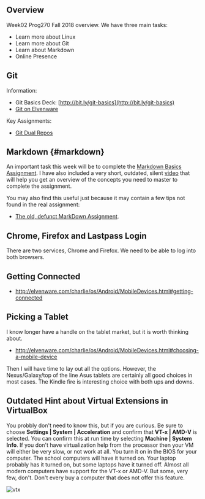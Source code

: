 ## Overview

Week02 Prog270 Fall 2018 overview. We have three main tasks:

* Learn more about Linux
* Learn more about Git
* Learn about Markdown
* Online Presence

## Git

Information:

- Git Basics Deck: [http://bit.ly/git-basics](http://bit.ly/git-basics)
- [Git on Elvenware][git-elf]

Key Assignments:

- [Git Dual Repos][git-dual-repos]

## Markdown {#markdown}

An important task this week will be to complete the [Markdown Basics Assignment][mdbas]. I have also included a very short, outdated, silent [video](http://youtu.be/YZUruYmEFG0) that will help you get an overview of the concepts you need to master to complete the assignment.

You may also find this useful just because it may contain a few tips not found in the real assignment:

- [The old, defunct MarkDown Assignment](http://bit.ly/old-markdown-text).

## Chrome, Firefox and Lastpass Login

There are two services, Chrome and Firefox. We need to be able to log into both browsers.

## Getting Connected

- <http://elvenware.com/charlie/os/Android/MobileDevices.html#getting-connected>

## Picking a Tablet

I know longer have a handle on the tablet market, but it is worth thinking about.

- <http://elvenware.com/charlie/os/Android/MobileDevices.html#choosing-a-mobile-device>

Then I will have time to lay out all the options. However, the Nexus/Galaxy/top of the line Asus tablets are certainly all good choices in most cases. The Kindle fire is interesting choice with both ups and downs.

## Outdated Hint about Virtual Extensions in VirtualBox

You probbly don't need to know this, but if you are curious. Be sure to choose **Settings | System | Acceleration** and confirm that **VT-x | AMD-V** is selected. You can confirm this at run time by selecting **Machine | System Info**. If you don't have virtualization help from the processor then your VM will either be very slow, or not work at all. You turn it on in the BIOS for your computer. The school computers will have it turned on. Your laptop probably has it turned on, but some laptops have it turned off. Almost all modern computers have support for the VT-x or AMD-V. But some, very few, don't. Don't every buy a computer that does not offer this feature.

![vtx](https://s3.amazonaws.com/bucket01.elvenware.com/images/VirtualBoxVtxInfoAndroid.png)

<!----------->
<!-- Links -->
<!----------->

[git-elf]: http://www.elvenware.com/charlie/development/git/
[git-dual-repos]: http://www.ccalvert.net/books/CloudNotes/Assignments/GitDualRepos.html
[mdbas]: http://www.ccalvert.net/books/CloudNotes/Assignments/MarkdownBasics.html
